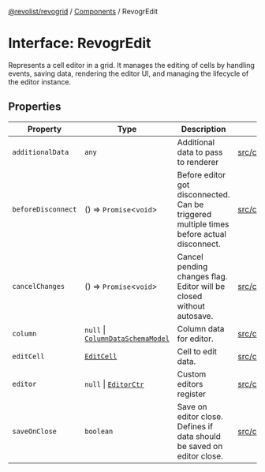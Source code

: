 [@revolist/revogrid](README.md) / [Components](Namespace.Components.md) / RevogrEdit

# Interface: RevogrEdit

Represents a cell editor in a grid.
It manages the editing of cells by handling events, saving data, rendering the editor UI,
and managing the lifecycle of the editor instance.

## Properties

| Property | Type | Description | Defined in |
| ------ | ------ | ------ | ------ |
| `additionalData` | `any` | Additional data to pass to renderer | [src/components.d.ts:385](https://github.com/revolist/revogrid/blob/fc07fa1dfd1d2d56902bfb887503d551faf5878d/src/components.d.ts#L385) |
| `beforeDisconnect` | () => `Promise`\<`void`\> | Before editor got disconnected. Can be triggered multiple times before actual disconnect. | [src/components.d.ts:389](https://github.com/revolist/revogrid/blob/fc07fa1dfd1d2d56902bfb887503d551faf5878d/src/components.d.ts#L389) |
| `cancelChanges` | () => `Promise`\<`void`\> | Cancel pending changes flag. Editor will be closed without autosave. | [src/components.d.ts:393](https://github.com/revolist/revogrid/blob/fc07fa1dfd1d2d56902bfb887503d551faf5878d/src/components.d.ts#L393) |
| `column` | `null` \| [`ColumnDataSchemaModel`](TypeAlias.ColumnDataSchemaModel.md) | Column data for editor. | [src/components.d.ts:397](https://github.com/revolist/revogrid/blob/fc07fa1dfd1d2d56902bfb887503d551faf5878d/src/components.d.ts#L397) |
| `editCell` | [`EditCell`](TypeAlias.EditCell.md) | Cell to edit data. | [src/components.d.ts:401](https://github.com/revolist/revogrid/blob/fc07fa1dfd1d2d56902bfb887503d551faf5878d/src/components.d.ts#L401) |
| `editor` | `null` \| [`EditorCtr`](TypeAlias.EditorCtr.md) | Custom editors register | [src/components.d.ts:405](https://github.com/revolist/revogrid/blob/fc07fa1dfd1d2d56902bfb887503d551faf5878d/src/components.d.ts#L405) |
| `saveOnClose` | `boolean` | Save on editor close. Defines if data should be saved on editor close. | [src/components.d.ts:409](https://github.com/revolist/revogrid/blob/fc07fa1dfd1d2d56902bfb887503d551faf5878d/src/components.d.ts#L409) |
